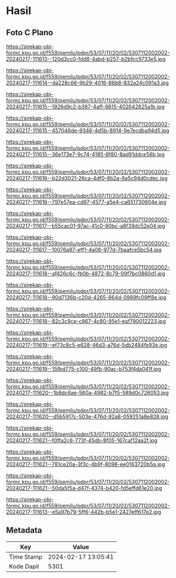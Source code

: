 # Hasil

## Foto C Plano

https://sirekap-obj-formc.kpu.go.id/f559/pemilu/pdpr/53/07/11/20/02/5307112002002-20240217-111613--120d3cc0-fdd8-4abd-b257-b2bfcc9733e5.jpg

https://sirekap-obj-formc.kpu.go.id/f559/pemilu/pdpr/53/07/11/20/02/5307112002002-20240217-111614--da228c66-9b29-4016-86b8-832a24c091a3.jpg

https://sirekap-obj-formc.kpu.go.id/f559/pemilu/pdpr/53/07/11/20/02/5307112002002-20240217-111615--1926d9c2-b387-4aff-9815-402642825a1b.jpg

https://sirekap-obj-formc.kpu.go.id/f559/pemilu/pdpr/53/07/11/20/02/5307112002002-20240217-111615--457046de-9346-4d5b-8914-9e7ecdba94d5.jpg

https://sirekap-obj-formc.kpu.go.id/f559/pemilu/pdpr/53/07/11/20/02/5307112002002-20240217-111615--36e173e7-9c74-4185-8f80-8ad91ddce56b.jpg

https://sirekap-obj-formc.kpu.go.id/f559/pemilu/pdpr/53/07/11/20/02/5307112002002-20240217-111616--b22d3021-26ca-4df0-8b2a-8a5c94d0cdec.jpg

https://sirekap-obj-formc.kpu.go.id/f559/pemilu/pdpr/53/07/11/20/02/5307112002002-20240217-111616--797e57ea-cd97-4577-a5e4-ca651730604e.jpg

https://sirekap-obj-formc.kpu.go.id/f559/pemilu/pdpr/53/07/11/20/02/5307112002002-20240217-111617--b55cac01-97ac-41c0-80bc-a6f39dc52e04.jpg

https://sirekap-obj-formc.kpu.go.id/f559/pemilu/pdpr/53/07/11/20/02/5307112002002-20240217-111617--10076a97-eff1-4a08-977d-7baafce5bc54.jpg

https://sirekap-obj-formc.kpu.go.id/f559/pemilu/pdpr/53/07/11/20/02/5307112002002-20240217-111618--af426c6c-fb0b-4872-8c79-09f7bc0860d1.jpg

https://sirekap-obj-formc.kpu.go.id/f559/pemilu/pdpr/53/07/11/20/02/5307112002002-20240217-111618--90d7136b-c20d-4265-864d-0989fc09ff8e.jpg

https://sirekap-obj-formc.kpu.go.id/f559/pemilu/pdpr/53/07/11/20/02/5307112002002-20240217-111618--82c3c9ce-c867-4c80-95e1-eaf790012223.jpg

https://sirekap-obj-formc.kpu.go.id/f559/pemilu/pdpr/53/07/11/20/02/5307112002002-20240217-111619--ef73c8c5-e628-46d3-a76d-5db2484fe93e.jpg

https://sirekap-obj-formc.kpu.go.id/f559/pemilu/pdpr/53/07/11/20/02/5307112002002-20240217-111619--15fbd775-c100-49fb-90ac-b753f4da041f.jpg

https://sirekap-obj-formc.kpu.go.id/f559/pemilu/pdpr/53/07/11/20/02/5307112002002-20240217-111620--1b8dc6ae-560a-4982-b7f5-589d0c726053.jpg

https://sirekap-obj-formc.kpu.go.id/f559/pemilu/pdpr/53/07/11/20/02/5307112002002-20240217-111620--d5b5917c-503e-476d-92a8-059251a8e828.jpg

https://sirekap-obj-formc.kpu.go.id/f559/pemilu/pdpr/53/07/11/20/02/5307112002002-20240217-111621--f0ffa2c6-773f-45db-8f05-167caf12aa2f.jpg

https://sirekap-obj-formc.kpu.go.id/f559/pemilu/pdpr/53/07/11/20/02/5307112002002-20240217-111621--781ce20a-3f3c-4b9f-8098-ee0163720b5a.jpg

https://sirekap-obj-formc.kpu.go.id/f559/pemilu/pdpr/53/07/11/20/02/5307112002002-20240217-111621--50da5f5a-d47f-4374-b420-fd5effd61e20.jpg

https://sirekap-obj-formc.kpu.go.id/f559/pemilu/pdpr/53/07/11/20/02/5307112002002-20240217-111613--e5a97b79-5ff6-442b-b5e1-2427eff617e2.jpg


## Metadata

| Key        | Value               |
| ---------- | ------------------- |
| Time Stamp | 2024-02-17 13:05:41 |
| Kode Dapil | 5301                |



